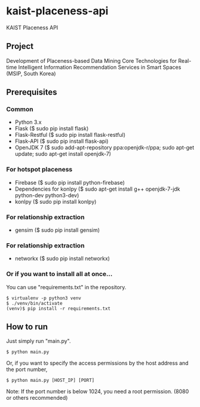 # kaist-placeness-api
KAIST Placeness API

## Project
Development of Placeness-based Data Mining Core Technologies for Real-time Intelligent Information Recommendation Services in Smart Spaces (MSIP, South Korea)

## Prerequisites
### Common
* Python 3.x
* Flask ($ sudo pip install flask)
* Flask-Restful ($ sudo pip install flask-restful)
* Flask-API ($ sudo pip install flask-api)
* OpenJDK 7 ($ sudo add-apt-repository ppa:openjdk-r/ppa; sudo apt-get update; sudo apt-get install openjdk-7) 

### For hotspot placeness
* Firebase ($ sudo pip install python-firebase)
* Dependencies for konlpy ($ sudo apt-get install g++ openjdk-7-jdk python-dev python3-dev)
* konlpy ($ sudo pip install konlpy)

### For relationship extraction
* gensim ($ sudo pip install gensim)

### For relationship extraction
* networkx ($ sudo pip install networkx)

### Or if you want to install all at once...
You can use "requirements.txt" in the repository.
```
$ virtualenv -p python3 venv
$ ./venv/bin/activate
(venv)$ pip install -r requirements.txt
```


## How to run
Just simply run "main.py".
```
$ python main.py
```
Or, if you want to specify the access permissions by the host address and the port number,
```
$ python main.py [HOST_IP] [PORT]
```
Note: If the port number is below 1024, you need a root permission. (8080 or others recommended)

